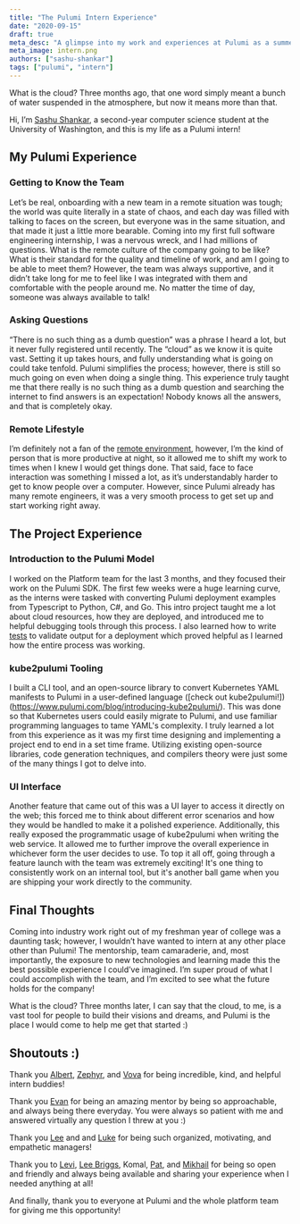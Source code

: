 ```yaml
---
title: "The Pulumi Intern Experience"
date: "2020-09-15"
draft: true
meta_desc: "A glimpse into my work and experiences at Pulumi as a summer intern"
meta_image: intern.png
authors: ["sashu-shankar"]
tags: ["pulumi", "intern"]
---
```


What is the cloud? Three months ago, that one word simply meant a bunch of water suspended in the atmosphere, but now it means more than that.

Hi, I’m [Sashu Shankar](https://www.linkedin.com/in/sashushankar/), a second-year computer science student at the University of Washington, and this is my life as a Pulumi intern!

## My Pulumi Experience

### Getting to Know the Team

Let’s be real, onboarding with a new team in a remote situation was tough; the world was quite literally in a state of chaos, and each day was filled with talking to faces on the screen, but everyone was in the same situation, and that made it just a little more bearable. Coming into my first full software engineering internship, I was a nervous wreck, and I had millions of questions. What is the remote culture of the company going to be like? What is their standard for the quality and timeline of work, and am I going to be able to meet them? However, the team was always supportive, and it didn’t take long for me to feel like I was integrated with them and comfortable with the people around me. No matter the time of day, someone was always available to talk!

### Asking Questions

“There is no such thing as a dumb question” was a phrase I heard a lot, but it never fully registered until recently. The “cloud” as we know it is quite vast. Setting it up takes hours, and fully understanding what is going on could take tenfold. Pulumi simplifies the process; however, there is still so much going on even when doing a single thing. This experience truly taught me that there really is no such thing as a dumb question and searching the internet to find answers is an expectation! Nobody knows all the answers, and that is completely okay.

### Remote Lifestyle

I’m definitely not a fan of the [remote environment](https://www.pulumi.com/blog/coronavirus-plan/), however, I’m the kind of person that is more productive at night, so it allowed me to shift my work to times when I knew I would get things done. That said, face to face interaction was something I missed a lot, as it’s understandably harder to get to know people over a computer. However, since Pulumi already has many remote engineers, it was a very smooth process to get set up and start working right away.

## The Project Experience

### Introduction to the Pulumi Model

I worked on the Platform team for the last 3 months, and they focused their work on the Pulumi SDK. The first few weeks were a huge learning curve, as the interns were tasked with converting Pulumi deployment examples from Typescript to Python, C#, and Go. This intro project taught me a lot about cloud resources, how they are deployed, and introduced me to helpful debugging tools through this process. I also learned how to write [tests](https://www.pulumi.com/docs/guides/testing/) to validate output for a deployment which proved helpful as I learned how the entire process was working.

### kube2pulumi Tooling

I built a CLI tool, and an open-source library to convert Kubernetes YAML manifests to Pulumi in a user-defined language ([check out kube2pulumi!])(https://www.pulumi.com/blog/introducing-kube2pulumi/). This was done so that Kubernetes users could easily migrate to Pulumi, and use familiar programming languages to tame YAML's complexity. I truly learned a lot from this experience as it was my first time designing and implementing a project end to end in a set time frame. Utilizing existing open-source libraries, code generation techniques, and compilers theory were just some of the many things I got to delve into.

### UI Interface

Another feature that came out of this was a UI layer to access it directly on the web; this forced me to think about different error scenarios and how they would be handled to make it a polished experience. Additionally, this really exposed the programmatic usage of kube2pulumi when writing the web service. It allowed me to further improve the overall experience in whichever form the user decides to use. To top it all off, going through a feature launch with the team was extremely exciting! It's one thing to consistently work on an internal tool, but it's another ball game when you are shipping your work directly to the community.

## Final Thoughts

Coming into industry work right out of my freshman year of college was a daunting task; however, I wouldn’t have wanted to intern at any other place other than Pulumi! The mentorship, team camaraderie, and, most importantly, the exposure to new technologies and learning made this the best possible experience I could’ve imagined. I’m super proud of what I could	accomplish with the team, and I’m excited to see what the future holds for the company!

What is the cloud? Three months later, I can say that the cloud, to me, is a vast tool for people to build their visions and dreams, and Pulumi is the place I would come to help me get that started :)

## Shoutouts :)

Thank you [Albert](https://www.pulumi.com/blog/author/albert-zhong), [Zephyr](https://www.pulumi.com/blog/author/zephyr-zhou), and [Vova](https://www.pulumi.com/blog/author/vova-ivanov) for being incredible, kind, and helpful intern buddies!

Thank you [Evan](https://www.pulumi.com/blog/author/evan-boyle) for being an amazing mentor by being so approachable, and always being there everyday. You were always so patient with me and answered virtually any question I threw at you :)

Thank you [Lee](https://www.pulumi.com/blog/author/lee-zen) and and [Luke](https://www.pulumi.com/blog/author/luke-hoban) for being such organized, motivating, and empathetic managers!

Thank you to [Levi](https://www.pulumi.com/blog/author/levi-blackstone), [Lee Briggs](https://www.pulumi.com/blog/author/lee-briggs), Komal, [Pat](https://www.pulumi.com/blog/author/pat-gavlin), and [Mikhail](https://www.pulumi.com/blog/author/mikhail-shilkov) for being so open and friendly and always being available and sharing your experience when I needed anything at all!

And finally, thank you to everyone at Pulumi and the whole platform team for giving me this opportunity!
